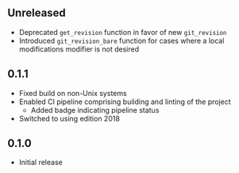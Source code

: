 Unreleased
----------
- Deprecated `get_revision` function in favor of new `git_revision`
- Introduced `git_revision_bare` function for cases where a local
  modifications modifier is not desired


0.1.1
-----
- Fixed build on non-Unix systems
- Enabled CI pipeline comprising building and linting of the project
  - Added badge indicating pipeline status
- Switched to using edition 2018


0.1.0
-----
- Initial release
